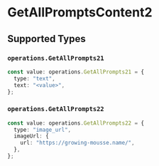 # GetAllPromptsContent2


## Supported Types

### `operations.GetAllPrompts21`

```typescript
const value: operations.GetAllPrompts21 = {
  type: "text",
  text: "<value>",
};
```

### `operations.GetAllPrompts22`

```typescript
const value: operations.GetAllPrompts22 = {
  type: "image_url",
  imageUrl: {
    url: "https://growing-mousse.name/",
  },
};
```


